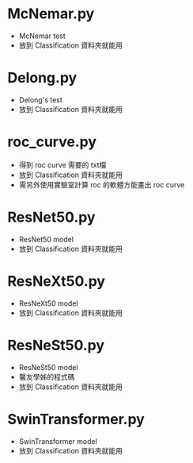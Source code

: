 # McNemar.py
- McNemar test
- 放到 Classification 資料夾就能用

# Delong.py
- Delong's test
- 放到 Classification 資料夾就能用

# roc_curve.py
- 得到 roc curve 需要的 txt檔
- 放到 Classification 資料夾就能用
- 需另外使用實驗室計算 roc 的軟體方能畫出 roc curve

# ResNet50.py
- ResNet50 model
- 放到 Classification 資料夾就能用

# ResNeXt50.py
- ResNeXt50 model
- 放到 Classification 資料夾就能用

# ResNeSt50.py
- ResNeSt50 model
- 馨友學姊的程式碼
- 放到 Classification 資料夾就能用

# SwinTransformer.py
- SwinTransformer model
- 放到 Classification 資料夾就能用